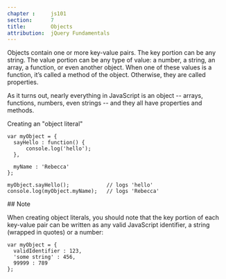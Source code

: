 ```yaml
---
chapter :     js101
section:      7
title:        Objects
attribution:  jQuery Fundamentals
---
```


Objects contain one or more key-value pairs. The key portion can be any string.
The value portion can be any type of value: a number, a string, an array, a
function, or even another object.  When one of these values is a function, it’s
called a method of the object. Otherwise, they are called properties.

As it turns out, nearly everything in JavaScript is an object -- arrays,
functions, numbers, even strings -- and they all have properties and methods.

<div class="example" markdown="1">
Creating an "object literal"

    var myObject = {
      sayHello : function() {
          console.log('hello');
      },

      myName : 'Rebecca'
    };

    myObject.sayHello();            // logs 'hello'
    console.log(myObject.myName);   // logs 'Rebecca'
</div>

<div class="note" markdown="1">
## Note

When creating object literals, you should note that the key portion of each
key-value pair can be written as any valid JavaScript identifier, a string
(wrapped in quotes) or a number:

    var myObject = {
      validIdentifier : 123,
      'some string' : 456,
      99999 : 789
    };
</div>
